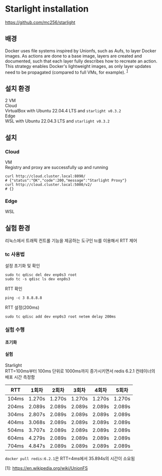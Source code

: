 # Starlight installation
https://github.com/mc256/starlight

## 배경

Docker uses file systems inspired by Unionfs, such as Aufs, to layer Docker images. As actions are done to a base image, layers are created and documented, such that each layer fully describes how to recreate an action. This strategy enables Docker's lightweight images, as only layer updates need to be propagated (compared to full VMs, for example). <sup>[1](#footnote_1)</sup>







## 설치 환경
2 VM  
Cloud  
VirtualBox with Ubuntu 22.04.4 LTS and `starlight v0.3.2`  
Edge  
WSL with Ubuntu 22.04.3 LTS and `starlight v0.3.2` 

## 설치

### Cloud
VM  
Registry and proxy are successfully up and running
```
curl http://cloud.cluster.local:8090/
# {"status":"OK","code":200,"message":"Starlight Proxy"}
curl http://cloud.cluster.local:5000/v2/
# {}
```

### Edge
WSL  


## 실험 환경

리눅스에서 트래픽 컨트롤 기능을 제공하는 도구인 tc를 이용해서 RTT 제어  


### tc 사용법

설정 초기화 및 확인
```
sudo tc qdisc del dev enp0s3 root
sudo tc -s qdisc ls dev enp0s3
```
RTT 확인
```
ping -c 3 8.8.8.8
```
RTT 설정(200ms)
```
sudo tc qdisc add dev enp0s3 root netem delay 200ms
```


### 실험 수행

#### 초기화

#### 실험 
Starlight  
RTT=100ms부터 100ms 단위로 1000ms까지 증가시키면서 redis 6.2.1 컨테이너의 배포 시간 측정함

|RTT|1회차|2회차|3회차|4회차|5회차|
|---|---|---|---|---|---|
|104ms|1.270s|1.270s|1.270s|1.270s|1.270s|
|204ms|2.089s|2.089s|2.089s|2.089s|2.089s|
|304ms|2.807s|2.089s|2.089s|2.089s|2.089s|
|404ms|3.068s|2.089s|2.089s|2.089s|2.089s|
|504ms|3.707s|2.089s|2.089s|2.089s|2.089s|
|604ms|4.279s|2.089s|2.089s|2.089s|2.089s|
|704ms|4.847s|2.089s|2.089s|2.089s|2.089s|

`docker pull redis:6.2.1`은 RTT=4ms에서 35.894s의 시간이 소요됨



<a name="footnote_1">[1]</a>: https://en.wikipedia.org/wiki/UnionFS
